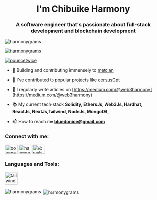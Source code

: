 <h1 align="center">I'm Chibuike Harmony</h1>
<h3 align="center">A software engineer that's passionate about full-stack development and blockchain development</h3>

<p align="left"> <img src="https://komarev.com/ghpvc/?username=harmonygrams&label=Profile%20views&color=0e75b6&style=flat" alt="harmonygrams" /> </p>

<p align="left"> <a href="https://github.com/ryo-ma/github-profile-trophy"><img src="https://github-profile-trophy.vercel.app/?username=harmonygrams" alt="harmonygrams" /></a> </p>

<p align="left"> <a href="https://twitter.com/pouncetwice" target="blank"><img src="https://img.shields.io/twitter/follow/pouncetwice?logo=twitter&style=for-the-badge" alt="pouncetwice" /></a> </p>

- 🔭 Building and contributing immensely to [metclan](https://www.metclan.com)

- 👯 I've contributed to popular projects like [censusGpt](https://github.com/caesarHQ/textSQL)

- 📝 I regularly write articles on [https://medium.com/@web3harmony](https://medium.com/@web3harmony)

- 📚 My current tech-stack **Solidity, EthersJs, Web3Js, Hardhat, ReactJs, NextJs,Tailwind, NodeJs, MongoDB,**

- 📫 How to reach me **bluedonice@gmail.com**

<h3 align="left">Connect with me:</h3>
<p align="left">
<a href="https://twitter.com/pouncetwice" target="blank"><img align="center" src="https://raw.githubusercontent.com/rahuldkjain/github-profile-readme-generator/master/src/images/icons/Social/twitter.svg" alt="pouncetwice" height="30" width="40" /></a>
<a href="https://instagram.com/harmony.brr" target="blank"><img align="center" src="https://raw.githubusercontent.com/rahuldkjain/github-profile-readme-generator/master/src/images/icons/Social/instagram.svg" alt="harmony.brr" height="30" width="40" /></a>
<a href="https://medium.com/@web3harmony" target="blank"><img align="center" src="https://raw.githubusercontent.com/rahuldkjain/github-profile-readme-generator/master/src/images/icons/Social/medium.svg" alt="@web3harmony" height="30" width="40" /></a>
</p>

<h3 align="left">Languages and Tools:</h3>
<p align="left"> <a href="https://tailwindcss.com/" target="_blank" rel="noreferrer"> <img src="https://www.vectorlogo.zone/logos/tailwindcss/tailwindcss-icon.svg" alt="tailwind" width="40" height="40"/> </a> </p>

<p><img align="left" src="https://github-readme-stats.vercel.app/api/top-langs?username=harmonygrams&show_icons=true&locale=en&layout=compact" alt="harmonygrams" /></p>

<p>&nbsp;<img align="center" src="https://github-readme-stats.vercel.app/api?username=harmonygrams&show_icons=true&locale=en" alt="harmonygrams" /></p>
